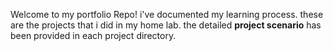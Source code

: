 Welcome to my portfolio Repo! i've documented my learning process. these are the projects that i did in my home lab. the detailed **project scenario** has been provided in each project directory.

